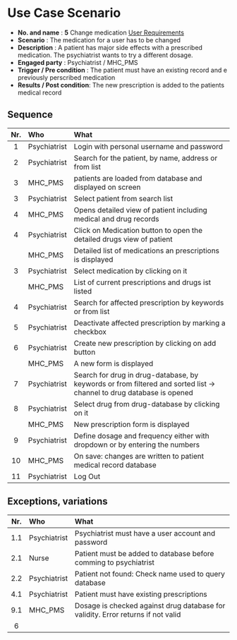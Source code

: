 # Use Case Scenario

* **No. and name**            : **5** Change medication [User Requirements](https://github.com/fabaff/ch.bfh.bti7081.s2013.white/blob/master/ch.bfh.bti7081.s2013.white/doc/cs01/task04/requirements-document.md#5-change-medication)
* **Scenario**                : The medication for a user has to be changed
* **Description**             : A patient has major side effects with a prescribed medication. The psychiatrist wants to try a different dosage.
* **Engaged party**           : Psychiatrist / MHC_PMS
* **Trigger / Pre condition** : The patient must have an existing record and e previously perscribed medication
* **Results / Post condition**: The new prescription is added to the patients medical record

## Sequence

| Nr.  | Who     | What |
|:----:|:--------|:-----|
| 1    |Psychiatrist  |Login with personal username and password  |
| 2    |Psychiatrist  |Search for the patient, by name, address or from list  |
| 3    |MHC_PMS       |patients are loaded from database and displayed on screen
| 3    |Psychiatrist  |Select patient from search list  |
| 4    |MHC_PMS       |Opens detailed view of patient including medical and drug records  |
| 4    |Psychiatrist  |Click on Medication button to open the detailed drugs view of patient  |
|      |MHC_PMS       |Detailed list of medications an prescriptions is displayed  |
| 3    |Psychiatrist  |Select medication by clicking on it |
|      |MHC_PMS       |List of current prescriptions and drugs ist listed  |
| 4    |Psychiatrist  |Search for affected prescription by keywords or from list  |
| 5    |Psychiatrist  |Deactivate affected prescription by marking a checkbox  |
| 6    |Psychiatrist  |Create new prescription by clicking on add button |
|      |MHC_PMS       |A new form is displayed  |
| 7    |Psychiatrist  |Search for drug in drug-database, by keywords or from filtered and sorted list -> channel to drug database is opened  |
| 8    |Psychiatrist  |Select drug from drug-database by clicking on it  |
|      |MHC_PMS       |New prescription form is displayed  |
| 9    |Psychiatrist  |Define dosage and frequency either with dropdown or by entering the numbers  |
| 10   |MHC_PMS  |On save: changes are written to patient medical record database  |
| 11   |Psychiatrist  |Log Out   |

## Exceptions, variations

| Nr.  | Who     | What |
|:----:|:--------|:-----|
| 1.1    |Psychiatrist  |Psychiatrist must have a user account and password |
| 2.1    |Nurse  |Patient must be added to database before comming to psychiatrist  |
| 2.2    |Psychiatrist  |Patient not found: Check name used to query database |
| 4.1    |Psychiatrist  |Patient must have existing prescriptions  |
| 9.1    |MHC_PMS  |Dosage is checked against drug database for validity. Error returns if not valid  |
| 6    |  |  |

